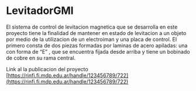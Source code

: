 # LevitadorGMI
El sistema de control de levitacion magnetica que se desarrolla en este proyecto tiene la finalidad de mantener en estado de levitacion a un objeto por medio de la utilizacion de un electroiman y una placa de control. El primero consta de dos piezas formadas por laminas de acero apiladas: una con forma de “E” , que se encuentra fijada desde arriba y tiene un bobinado de cobre en su rama central.


Link al la publicacion del proyecto [https://rinfi.fi.mdp.edu.ar/handle/123456789/722](https://rinfi.fi.mdp.edu.ar/handle/123456789/722)
